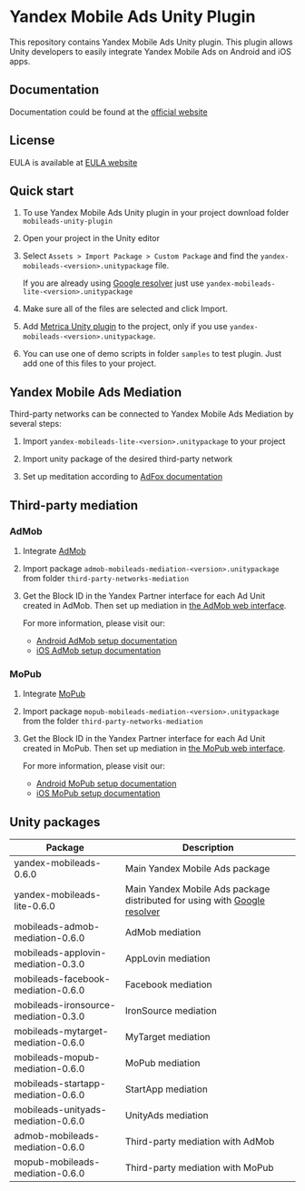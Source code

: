 # Yandex Mobile Ads Unity Plugin

This repository contains Yandex Mobile Ads Unity plugin. This plugin allows Unity developers to easily integrate Yandex Mobile Ads on Android and iOS apps.

## Documentation
Documentation could be found at the [official website][DOCUMENTATION]

## License
EULA is available at [EULA website][LICENSE]

## Quick start

1. To use Yandex Mobile Ads Unity plugin in your project download folder `mobileads-unity-plugin`

2. Open your project in the Unity editor

3. Select `Assets > Import Package > Custom Package` and find the `yandex-mobileads-<version>.unitypackage` file.

   If you are already using [Google resolver] just use `yandex-mobileads-lite-<version>.unitypackage`

4. Make sure all of the files are selected and click Import.

5. Add [Metrica Unity plugin](https://yandex.com/dev/appmetrica/doc/mobile-sdk-dg/concepts/unity-plugin-docpage/) to the project, only if you use `yandex-mobileads-<version>.unitypackage`.

6. You can use one of demo scripts in folder `samples` to test plugin. Just add one of this files to your project.

## Yandex Mobile Ads Mediation

Third-party networks can be connected to Yandex Mobile Ads Mediation by several steps:

1. Import `yandex-mobileads-lite-<version>.unitypackage` to your project

2. Import unity package of the desired third-party network

3. Set up meditation according to [AdFox documentation](https://yandex.com/dev/mobile-ads/doc/plugins/unity/mob-mediation/list-network-docpage/)

## Third-party mediation

### AdMob

1. Integrate [AdMob](https://developers.google.com/admob/unity/start)

2. Import package `admob-mobileads-mediation-<version>.unitypackage` from folder `third-party-networks-mediation`

3. Get the Block ID in the Yandex Partner interface for each Ad Unit created in AdMob. Then set up mediation in [the AdMob web interface](https://apps.admob.com).

   For more information, please visit our:
   * [Android AdMob setup documentation](https://yandex.com/dev/mobile-ads/doc/android/adapters/admob-adapter-docpage/#setting)
   * [iOS AdMob setup documentation](https://yandex.com/dev/mobile-ads/doc/ios/adapters/admob-adapter-docpage/#setting)

### MoPub

1. Integrate [MoPub](https://developers.mopub.com/docs/unity)

2. Import package `mopub-mobileads-mediation-<version>.unitypackage` from the folder `third-party-networks-mediation`

3. Get the Block ID in the Yandex Partner interface for each Ad Unit created in MoPub. Then set up mediation in [the MoPub web interface](https://app.mopub.com).

   For more information, please visit our:
   * [Android MoPub setup documentation](https://yandex.com/dev/mobile-ads/doc/android/adapters/mopub-adapter-docpage/#setting)
   * [iOS MoPub setup documentation](https://yandex.com/dev/mobile-ads/doc/ios/adapters/mopub-adapter-docpage/#setting)

## Unity packages

| Package | Description |
| --- | --- |
| yandex-mobileads-0.6.0 | Main Yandex Mobile Ads package |
| yandex-mobileads-lite-0.6.0 | Main Yandex Mobile Ads package distributed for using with [Google resolver]|
| mobileads-admob-mediation-0.6.0 | AdMob mediation |
| mobileads-applovin-mediation-0.3.0 | AppLovin mediation |
| mobileads-facebook-mediation-0.6.0 | Facebook mediation |
| mobileads-ironsource-mediation-0.3.0 | IronSource mediation |
| mobileads-mytarget-mediation-0.6.0 | MyTarget mediation |
| mobileads-mopub-mediation-0.6.0 | MoPub mediation |
| mobileads-startapp-mediation-0.6.0 | StartApp mediation |
| mobileads-unityads-mediation-0.6.0 | UnityAds mediation |
| admob-mobileads-mediation-0.6.0 | Third-party mediation with AdMob |
| mopub-mobileads-mediation-0.6.0 | Third-party mediation with MoPub |

[Google resolver]: https://github.com/googlesamples/unity-jar-resolver
[DOCUMENTATION]: https://yandex.com/dev/mobile-ads/
[LICENSE]: https://legal.yandex.com/partner_ch/
